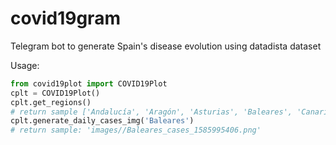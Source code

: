 # covid19gram

Telegram bot to generate Spain's disease evolution using datadista dataset

Usage:

```python
from covid19plot import COVID19Plot
cplt = COVID19Plot()
cplt.get_regions()
# return sample ['Andalucía', 'Aragón', 'Asturias', 'Baleares', 'Canarias', 'Cantabria', 'Castilla-La Mancha', 'Castilla y León', 'Cataluña', 'Ceuta', 'C. Valenciana', 'Extremadura', 'Galicia', 'Madrid', 'Melilla', 'Murcia', 'Navarra', 'País Vasco', 'La Rioja', 'Total']
cplt.generate_daily_cases_img('Baleares')
# return sample: 'images//Baleares_cases_1585995406.png'
```

